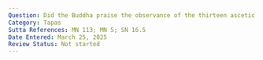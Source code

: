 ```yaml
---
Question: Did the Buddha praise the observance of the thirteen ascetic practices?
Category: Tapas
Sutta References: MN 113; MN 5; SN 16.5
Date Entered: March 25, 2025
Review Status: Not started
---
```

